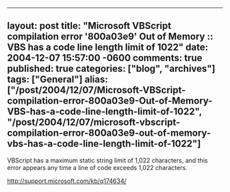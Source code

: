   ---
  layout: post
  title: "Microsoft VBScript compilation error '800a03e9' Out of Memory :: VBS has a code line length limit of 1022"
  date: 2004-12-07 15:57:00 -0600
  comments: true
  published: true
  categories: ["blog", "archives"]
  tags: ["General"]
  alias: ["/post/2004/12/07/Microsoft-VBScript-compilation-error-800a03e9-Out-of-Memory-VBS-has-a-code-line-length-limit-of-1022", "/post/2004/12/07/microsoft-vbscript-compilation-error-800a03e9-out-of-memory-vbs-has-a-code-line-length-limit-of-1022"]
  ---
<!-- more -->
VBScript has a maximum static string limit of 1,022 characters, and this error appears any time a line of code exceeds 1,022 characters.
<P><A href="http://support.microsoft.com/kb/q174634/">http://support.microsoft.com/kb/q174634/</A></P>
